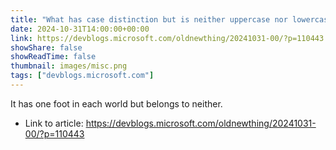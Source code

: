 ```yaml
---
title: "What has case distinction but is neither uppercase nor lowercase?"
date: 2024-10-31T14:00:00+00:00
link: https://devblogs.microsoft.com/oldnewthing/20241031-00/?p=110443
showShare: false
showReadTime: false
thumbnail: images/misc.png
tags: ["devblogs.microsoft.com"]
---
```

It has one foot in each world but belongs to neither.

- Link to article: https://devblogs.microsoft.com/oldnewthing/20241031-00/?p=110443